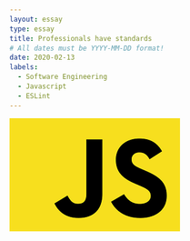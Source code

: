 ```yaml
---
layout: essay
type: essay
title: Professionals have standards
# All dates must be YYYY-MM-DD format!
date: 2020-02-13
labels:
  - Software Engineering
  - Javascript
  - ESLint
---
```


<img class="ui tiny right spaced image" src="../images/javascript.png">

